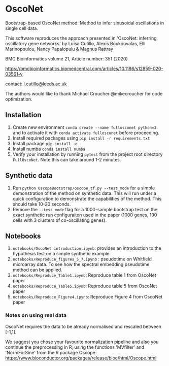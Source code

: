 # OscoNet
Bootstrap-based OscoNet method: 
Method to infer sinusoidal oscillations in single cell data. 

This software reproduces the approach presented in
'OscoNet: inferring oscillatory gene networks'
by Luisa Cutillo, Alexis Boukouvalas, Elli Marinopoulou, Nancy Papalopulu & Magnus Rattray 

BMC Bioinformatics volume 21, Article number: 351 (2020)

https://bmcbioinformatics.biomedcentral.com/articles/10.1186/s12859-020-03561-y

contact: l.cutillo@leeds.ac.uk

The authors would like to thank Michael Croucher @mikecroucher for code optimization.

## Installation
1. Create new environment `conda create --name fullosconet python=3` and to activate it with 
`conda activate fullosconet` before proceeding.
1. Install required packages using `pip install -r requirements.txt`
1. Install package `pip install -e .`
1. Install numba `conda install numba`
1. Verify your installation by running `pytest` from the project root directory `FullOscoNet`.
Note this can take around 1-2 minutes.


## Synthetic data
1. Run ` python OscopeBootstrap/oscope_tf.py --test_mode
` for a simple demonstration of the method on synthetic data. This will run under a quick configuration
to demonstrate the capabilities of the method. This should take 10-20 seconds.
1. Remove the `--test_mode` flag for a 1000-sample bootstrap test on the exact synthetic run configuraiton used in the paper
(1000 genes, 100 cells with 3 clusters of co-oscillating genes).

## Notebooks
1. `notebooks/OscoNet introduction.ipynb`: provides an introduction to the hypothesis test on a simple synthetic example.
2. `notebooks/Reproduce_figures_5_7.ipynb` : pseudotime on Whitfield microarray data. To see how the spectral embedding
pseudotime method can be applied.
3. `notebooks/Reproduce_Table1.ipynb`: Reproduce table 1 from OscoNet paper
4. `notebooks/Reproduce_Table5.ipynb`: Reproduce table 5 from OscoNet paper
5. `notebooks/Reproduce_Figure4.ipynb`: Reproduce Figure 4 from OscoNet paper

### Notes on using real data

OscoNet requires the data to be already normalised and rescaled between [-1,1].

We suggest you chose your favourite normalization pipeline and also you continue the preprocessing in R, using the functions 'MVfilter' and 'NormForSine' from the R package Oscope: https://www.bioconductor.org/packages/release/bioc/html/Oscope.html



